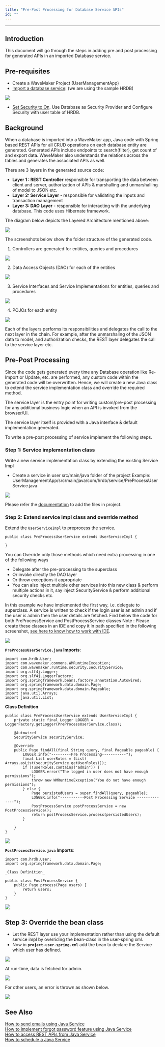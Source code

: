 ```yaml
---
title: "Pre-Post Processing for Database Service APIs"
id: ""
---
```

---

## Introduction

This document will go through the steps in adding pre and post processing for generated APIs in an imported Database service.

## Pre-requisites

- Create a WaveMaker Project (UserManagementApp)
- [Import a database service](/learn/app-development/services/database-services/working-with-databases/): (we are using the sample HRDB) 

[![](/learn/assets/hrdb.png)](/learn/assets/hrdb.png)

- [Set Security to On](/learn/app-development/app-security/app-security). Use Database as Security Provider and Configure Security with user table of HRDB.

## Background

When a database is imported into a WaveMaker app, Java code with Spring based REST APIs for all CRUD operations on each database entity are generated. Generated APIs include endpoints to search(filter), get count of and export data. WaveMaker also understands the relations across the tables and generates the associated APIs as well.

There are 3 layers in the generated source code:

- **Layer 1 : REST Controller** responsible for transporting the data between client and server, authorization of APIs & marshalling and unmarshalling of model to JSON etc.
- **Layer 2: Service Layer** \- responsible for validating the inputs and transaction management
- **Layer 3: DAO Layer** - responsible for interacting with the underlying database. This code uses Hibernate framework. 

The diagram below depicts the Layered Architecture mentioned above:

[![](/learn/assets/word-image-155.png)](/learn/assets/word-image-155.png)

The screenshots below show the folder structure of the generated code.

1. Controllers are generated for entities, queries and procedures 

[![](/learn/assets/word-image-156.png)](/learn/assets/word-image-156.png)

2. Data Access Objects (DAO) for each of the entities 

[![](/learn/assets/word-image-157.png)](/learn/assets/word-image-157.png)

3. Service Interfaces and Service Implementations for entities, queries and procedures 

[![](/learn/assets/word-image-158.png)](/learn/assets/word-image-158.png)

4. POJOs for each entity 

[![](/learn/assets/word-image-159.png)](/learn/assets/word-image-159.png)

Each of the layers performs its responsibilities and delegates the call to the next layer in the chain. For example, after the unmarshaling of the JSON data to model, and authorization checks, the REST layer delegates the call to the service layer etc.

## Pre-Post Processing

Since the code gets generated every time any Database operation like Re-Import or Update, etc. are performed, any custom code within the generated code will be overwritten. Hence, we will create a new Java class to extend the service implementation class and override the required method.

The service layer is the entry point for writing custom/pre-post processing for any additional business logic when an API is invoked from the browser/UI.

The service layer itself is provided with a Java interface & default implementation generated.

To write a pre-post processing of service implement the following steps.

### Step 1: Service implementation class

Write a new service implementation class by extending the existing Service Impl

- Create a service in user src/main/java folder of the project Example: UserManagementApp/src/main/java/com/hrdb/service/PreProcessUserService.java 

[![](/learn/assets/word-image-160.png)](/learn/assets/word-image-160.png) 

Please refer the [documentation](/learn/app-development/services/3rd-party-libraries/#resource-files) to add the files in project.

### Step 2: Extend service impl class and override method

Extend the `UserServiceImpl` to preprocess the service.

```
public class PreProcessUserService extends UserServiceImpl {

}
```

You can Override only those methods which need extra processing in one of the following ways

- Delegate after the pre-processing to the superclass
- Or invoke directly the DAO layer
- Or throw exceptions it appropriate
- You can also inject multiple other services into this new class & perform multiple actions in it, say inject SecurityService & perform additional security checks etc.

In this example we have implemented the first way, i.e. delegate to superclass. A service is written to check if the login user is an admin and if the user is admin then the user details are fetched. Find below the code for both PreProcessService and PostProcessService classes Note : Please create these classes in an IDE and copy it in path specified in the following screenshot, [see here to know how to work with IDE](/learn/app-development/dev-integration/extending-application-using-ides/). 

[![](/learn/assets/word-image-162a.png)](/learn/assets/word-image-162a.png) 

**`PreProcessUserService.java` Imports**:

```
import com.hrdb.User;
import com.wavemaker.commons.WMRuntimeException;
import com.wavemaker.runtime.security.SecurityService;
import org.slf4j.Logger;
import org.slf4j.LoggerFactory;
import org.springframework.beans.factory.annotation.Autowired;
import org.springframework.data.domain.Page;
import org.springframework.data.domain.Pageable;
import java.util.Arrays;
import java.util.List;
```

**Class Definition**
```
public class PreProcessUserService extends UserServiceImpl {
    private static final Logger LOGGER = LoggerFactory.getLogger(PreProcessUserService.class);

    @Autowired
    SecurityService securityService;

    @Override
    public Page findAll(final String query, final Pageable pageable) {
        LOGGER.info("---------Pre Processing-----------");
        final List userRoles = (List) Arrays.asList(securityService.getUserRoles());
        if (!userRoles.contains("admin")) {
            LOGGER.error("The logged in user does not have enough permissions");
            throw new WMRuntimeException("You do not have enough permissions");
        } else {
            Page persistedUsers = super.findAll(query, pageable);
            LOGGER.info("-----------Post Processing Service --------------");
            PostProcessService postProcessService = new PostProcessService();
            return postProcessService.process(persistedUsers);
        }

    }
}
```

![](/learn/assets/word-image-162.png)

**`PostProcessService.java` Imports**:

```
import com.hrdb.User;
import org.springframework.data.domain.Page;

_Class Definition_

public class PostProcessService {
    public Page process(Page users) {
        return users;
    }
}
```

[![](/learn/assets/word-image-163.png)](/learn/assets/word-image-163.png)

## Step 3: Override the bean class

- Let the REST layer use your implementation rather than using the default service impl by overriding the bean-class in the user-spring xml.
- Now in **`project-user-spring.xml`** add the bean to declare the Service which user has defined.

[![](/learn/assets/word-image-164.png)](/learn/assets/word-image-164.png)

At run-time, data is fetched for admin.

[![](/learn/assets/word-image-165.png)](/learn/assets/word-image-165.png)

For other users, an error is thrown as shown below.

[![](/learn/assets/word-image-166.png)](/learn/assets/word-image-166.png)

## See Also

[How to send emails using Java Service](/learn/how-tos/sending-email-using-java-service/)  
[How to implement forgot password feature using Java Service](/learn/how-tos/implementing-forgot-password-feature-using-java-service/)  
[How to access REST APIs from Java Service](/learn/how-tos/accessing-rest-apis-java-service/)  
[How to schedule a Java Service](/learn/how-tos/scheduling-java-service/)  
